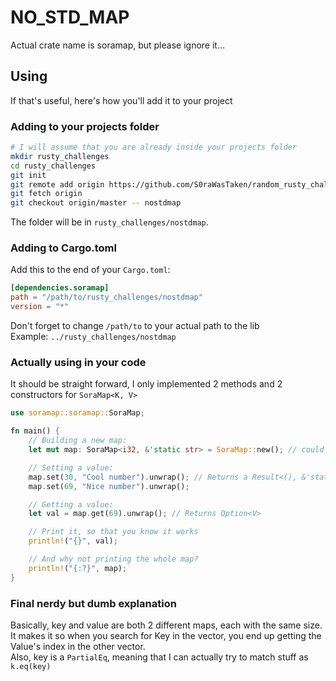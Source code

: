 # NO_STD_MAP
Actual crate name is soramap, but please ignore it...

## Using
If that's useful, here's how you'll add it to your project
### Adding to your projects folder
```bash
# I will assume that you are already inside your projects folder
mkdir rusty_challenges
cd rusty_challenges
git init
git remote add origin https://github.com/S0raWasTaken/random_rusty_challenges.git
git fetch origin
git checkout origin/master -- nostdmap
```
The folder will be in `rusty_challenges/nostdmap`.
### Adding to Cargo.toml
Add this to the end of your `Cargo.toml`:
```toml
[dependencies.soramap]
path = "/path/to/rusty_challenges/nostdmap"
version = "*"
```
Don't forget to change `/path/to` to your actual path to the lib<br>
Example: `../rusty_challenges/nostdmap`

### Actually using in your code
It should be straight forward, I only implemented 2 methods and 2 constructors for `SoraMap<K, V>`
```rs
use soramap::soramap::SoraMap;

fn main() {
	// Building a new map:
	let mut map: SoraMap<i32, &'static str> = SoraMap::new(); // could also be S0raMap::default();

	// Setting a value:
	map.set(30, "Cool number").unwrap(); // Returns a Result<(), &'static str> since I'm too lazy to make a struct for errors
	map.set(69, "Nice number").unwrap();

	// Getting a value:
	let val = map.get(69).unwrap(); // Returns Option<V>

	// Print it, so that you know it works
	println!("{}", val);

	// And why not printing the whole map?
	println!("{:?}", map); 
}
```

### Final nerdy but dumb explanation
Basically, key and value are both 2 different maps, each with the same size. <br>
It makes it so when you search for Key in the vector, you end up getting the Value's index in the other vector.<br>
Also, key is a `PartialEq`, meaning that I can actually try to match stuff as `k.eq(key)`
